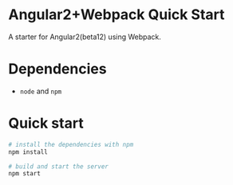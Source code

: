 # Angular2+Webpack Quick Start

A starter for Angular2(beta12) using Webpack.

# Dependencies

 - `node` and `npm`

# Quick start

```sh
# install the dependencies with npm
npm install

# build and start the server
npm start
```

